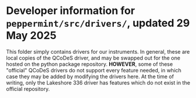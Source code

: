 # Developer information for `peppermint/src/drivers/`, updated 29 May 2025

This folder simply contains drivers for our instruments. In general, these are local copies of the QCoDeS driver, and may be swapped out for the one hosted on the python package repository. **HOWEVER**, some of these "official" QCoDeS drivers do not support every feature needed, in which case they may be added by modifying the drivers here. At the time of writing, only the Lakeshore 336 driver has features which do not exist in the official repository.
